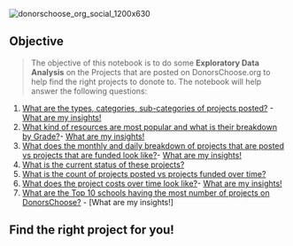 ![donorschoose_org_social_1200x630](https://user-images.githubusercontent.com/40051540/85429678-b35f6b00-b544-11ea-8fee-8cf2215693cd.png)
## Objective
> The objective of this notebook is to do some **Exploratory Data Analysis** on the Projects that are posted on DonorsChoose.org to help find the right projects to donote to. The notebook will help answer the following questions:
1. [What are the types, categories, sub-categories of projects posted?](#2) - [What are my insights!](#3)
2. [What kind of resources are most popular and what is their breakdown by Grade?](#4)- [What are my insights!](#5)
3. [What does the monthly and daily breakdown of projects that are posted vs projects that are funded look like?](#6)- [What are my insights!](#7)
4. [What is the current status of these projects?](#8)
5. [What is the count of projects posted vs projects funded over time?](#9)
6. [What does the project costs over time look like?](#10)- [What are my insights!](#11)
7. [What are the Top 10 schools having the most number of projects on DonorsChoose?](#12) - [What are my insights!]
## Find the right project for you!

